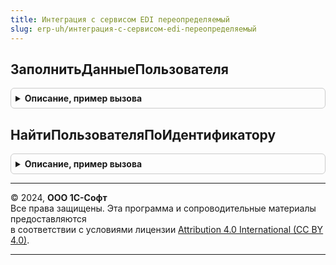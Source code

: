 ```yaml
---
title: Интеграция с сервисом EDI переопределяемый
slug: erp-uh/интеграция-с-сервисом-edi-переопределяемый
---
```



## ЗаполнитьДанныеПользователя
<details style="margin: 1em 0; padding: 0.5em; border: 1px solid #ccc; border-radius: 6px;">

<summary style="font-weight: bold; cursor: pointer;">Описание, пример вызова</summary>

```bsl

// Заполняет данные пользователя по ссылке для сопоставления с сервисом.
//
// Параметры:
//  ДанныеПользователя - Структура - Данные пользователя, которые необходимо заполнить.
//    * Идентификатор - Строка - Идентификатор пользователя, по которому его можно однозначно идентифицировать в информационной базе.
//    * ФИО - Строка - ФИО пользователя.
//  Пользователь - ОпределяемыйТип.ПользовательEDI - Ссылка на пользователя, по которому требуется заполнить данные.
//
Процедура ЗаполнитьДанныеПользователя(ДанныеПользователя, Знач Пользователь) Экспорт
```

Пример вызова
```bsl
ИнтеграцияССервисомEDIПереопределяемый.ЗаполнитьДанныеПользователя(ДанныеПользователя, Пользователь) 
```
</details>

## НайтиПользователяПоИдентификатору
<details style="margin: 1em 0; padding: 0.5em; border: 1px solid #ccc; border-radius: 6px;">

<summary style="font-weight: bold; cursor: pointer;">Описание, пример вызова</summary>

```bsl

// Заполняет пользователя информационной базы по идентификатору.
//
// Параметры:
//  Пользователь - ОпределяемыйТип.ПользовательEDI - Ссылка на пользователя, по которому требуется заполнить данные.
//  Идентификатор - Строка - Идентификатор пользователя, по которому его можно однозначно идентифицировать в информационной базе.
//
Процедура НайтиПользователяПоИдентификатору(Пользователь, Знач Идентификатор) Экспорт
```

Пример вызова
```bsl
ИнтеграцияССервисомEDIПереопределяемый.НайтиПользователяПоИдентификатору(Пользователь, Идентификатор) 
```
</details>

---

© 2024, **ООО 1С-Софт**  
Все права защищены. Эта программа и сопроводительные материалы предоставляются  
в соответствии с условиями лицензии [Attribution 4.0 International (CC BY 4.0)](https://creativecommons.org/licenses/by/4.0/legalcode).

---
